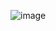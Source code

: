 ![image](https://github.com/Soham57/builder-app/assets/42260390/81b284f6-ba38-446f-bce4-039de035ebc0)
